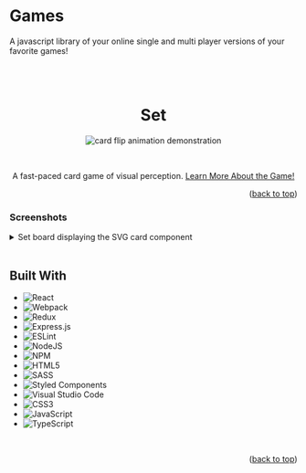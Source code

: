 <!-- Improved compatibility of back to top link: See: https://github.com/othneildrew/Best-README-Template/pull/73 -->
<a name="readme-top"></a>

<!-- PROJECT HEADING -->

<div >
  <a href="https://github.com/carolinepeake/games">
    <!-- ******************************************************************** -->
  </a>
  
# Games

A javascript library of your online single and multi player versions of your favorite games!

<br/>
<br/>

<div align="center">

# Set


<image src="https://imgur.com/sWW4l4l.gif" alt="card flip animation demonstration" />
</div>


  </p>
</div>

<!-- ABOUT THE PROJECT -->
<!-- ## About The Project -->


<br/>


  <p align="center">
    A fast-paced card game of visual perception.  <a href="https://en.wikipedia.org/wiki/Set_(card_game)">Learn More About the Game!</a>
    <br />



<!-- MORE about what problems we solved here!!!! -->

<p align="right">(<a href="#readme-top">back to top</a>)</p>

### Screenshots

<details>
  <summary> Set board displaying the SVG card component </summary>
  <img src="https://user-images.githubusercontent.com/100883305/208921685-96904a46-3c05-4e45-ade1-914173f7c706.png" alt="Set cards">
</details>

<br/>


## Built With
<div align="start">

  * ![React](https://img.shields.io/badge/react-%2320232a.svg?style=for-the-badge&logo=react&logoColor=%2361DAFB)
  * ![Webpack](https://img.shields.io/badge/webpack-%238DD6F9.svg?style=for-the-badge&logo=webpack&logoColor=black)
  * ![Redux](https://img.shields.io/badge/redux-%23593d88.svg?style=for-the-badge&logo=redux&logoColor=white)
  * ![Express.js](https://img.shields.io/badge/express.js-%23404d59.svg?style=for-the-badge&logo=express&logoColor=%2361DAFB)
  * ![ESLint](https://img.shields.io/badge/ESLint-4B3263?style=for-the-badge&logo=eslint&logoColor=white)
  * ![NodeJS](https://img.shields.io/badge/node.js-6DA55F?style=for-the-badge&logo=node.js&logoColor=white)
  * ![NPM](https://img.shields.io/badge/NPM-%23000000.svg?style=for-the-badge&logo=npm&logoColor=white)
  * ![HTML5](https://img.shields.io/badge/html5-%23E34F26.svg?style=for-the-badge&logo=html5&logoColor=white)
  * ![SASS](https://img.shields.io/badge/SASS-hotpink.svg?style=for-the-badge&logo=SASS&logoColor=white)
  * ![Styled Components](https://img.shields.io/badge/styled--components-DB7093?style=for-the-badge&logo=styled-components&logoColor=white)
  * ![Visual Studio Code](https://img.shields.io/badge/Visual%20Studio%20Code-0078d7.svg?style=for-the-badge&logo=visual-studio-code&logoColor=white)
  * ![CSS3](https://img.shields.io/badge/css3-%231572B6.svg?style=for-the-badge&logo=css3&logoColor=white)
  * ![JavaScript](https://img.shields.io/badge/javascript-%23323330.svg?style=for-the-badge&logo=javascript&logoColor=%23F7DF1E)
  * ![TypeScript](https://img.shields.io/badge/typescript-%23007ACC.svg?style=for-the-badge&logo=typescript&logoColor=white)
  
  <!--SVG-->
</div>

<!--## Getting Started 

## Screenshots

## Meet the Developer-->


<br/>

<!--### Screenshots

<details>
  <summary> Set board displaying the SVG card component </summary>
  <img src="https://user-images.githubusercontent.com/100883305/208921685-96904a46-3c05-4e45-ade1-914173f7c706.png" alt="Set cards">
</details>-->


<p align="right">(<a href="#readme-top">back to top</a>)</p>


